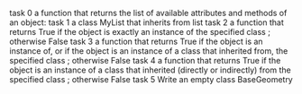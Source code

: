 task 0  a function that returns the list of available attributes and methods of an object:
task 1 a class MyList that inherits from list
task 2 a function that returns True if the object is exactly an instance of the specified class ; otherwise False
task 3 a function that returns True if the object is an instance of, or if the object is an instance of a class that inherited from, the specified class ; otherwise False
task 4 a function that returns True if the object is an instance of a class that inherited (directly or indirectly) from the specified class ; otherwise False
task 5 Write an empty class BaseGeometry

